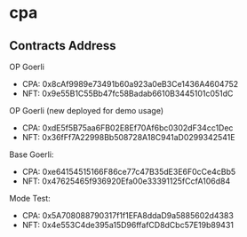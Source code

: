 # cpa
## Contracts Address
OP Goerli
- CPA: 0x8cAf9989e73491b60a923a0eB3Ce1436A4604752
- NFT: 0x9e55B1C55Bb47fc58Badab6610B3445101c051dC

OP Goerli (new deployed for demo usage)
- CPA: 0xdE5f5B75aa6FB02E8Ef70Af6bc0302dF34cc1Dec
- NFT: 0x36fFf7A22998Bb508728A18C941aD0299342541E

Base  Goerli:
- CPA: 0xe64154515166F86ce77c47B35dE3E6F0cCe4cBb5
- NFT: 0x47625465f936920Efa00e33391125fCcfA106d84

Mode Test:
- CPA: 0x5A708088790317f1f1EFA8ddaD9a5885602d4383
- NFT: 0x4e553C4de395a15D96ffafCD8dCbc57E19b89431

